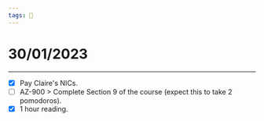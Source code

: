 ```yaml
---
tags: 📆
---
```


# 30/01/2023
---

- [x] Pay Claire's NICs.
- [ ] AZ-900 > Complete Section 9 of the course (expect this to take 2 pomodoros).
- [x] 1 hour reading.